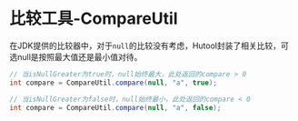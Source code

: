 比较工具-CompareUtil
===

在JDK提供的比较器中，对于`null`的比较没有考虑，Hutool封装了相关比较，可选null是按照最大值还是最小值对待。

```java
// 当isNullGreater为true时，null始终最大，此处返回的compare > 0
int compare = CompareUtil.compare(null, "a", true);
```

```java
// 当isNullGreater为false时，null始终最小，此处返回的compare < 0
int compare = CompareUtil.compare(null, "a", false);
```